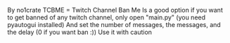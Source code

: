 By no1crate
TCBME = Twitch Channel Ban Me
Is a good option if you want to get banned of any twitch channel, only open "main.py" (you need pyautogui installed)
And set the number of messages, the messages, and the delay (0 if you want ban :))
Use it with caution